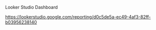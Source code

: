 Looker Studio Dashboard

https://lookerstudio.google.com/reporting/d0c5de5a-ec49-4af3-82ff-b03956238140
